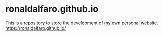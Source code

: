 # ronaldalfaro.github.io

This is a repository to store the development of my own personal website.
https://ronaldalfaro.github.io/
